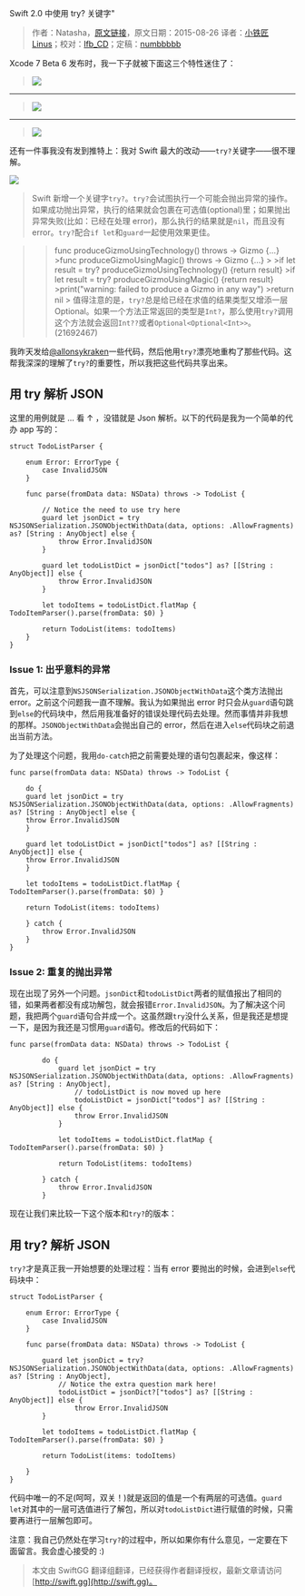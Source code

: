 Swift 2.0 中使用 try? 关键字"

> 作者：Natasha，[原文链接](http://natashatherobot.com/swift-2-0-try/)，原文日期：2015-08-26
> 译者：[小铁匠Linus](http://linusling.com)；校对：[lfb_CD](http://weibo.com/lfbWb)；定稿：[numbbbbb](http://numbbbbb.com/)
  







Xcode 7 Beta 6 发布时，我一下子就被下面这三个特性迷住了：

>![](http://swift.gg/img/articles/swift-2-lets-try/1.png)



___

>![](http://swift.gg/img/articles/swift-2-lets-try/2.png)

___

>![](http://swift.gg/img/articles/swift-2-lets-try/3.png)

还有一件事我没有发到推特上：我对 Swift 最大的改动——`try?`关键字——很不理解。

![](http://swift.gg/img/articles/swift-2-lets-try/Screen-Shot-2015-08-26-at-4.48.03-AM.png)

>Swift 新增一个关键字`try?`。`try?`会试图执行一个可能会抛出异常的操作。如果成功抛出异常，执行的结果就会包裹在可选值(optional)里；如果抛出异常失败(比如：已经在处理 error)，那么执行的结果就是`nil`，而且没有 error。`try?`配合`if let`和`guard`一起使用效果更佳。

>    >func produceGizmoUsingTechnology() throws -> Gizmo {...}
    >func produceGizmoUsingMagic() throws -> Gizmo {...}
    >
    >if let result = try? produceGizmoUsingTechnology() {return result}
    >if let result = try? produceGizmoUsingMagic() {return result}
    >print("warning: failed to produce a Gizmo in any way")
    >return nil
    >
>值得注意的是，`try?`总是给已经在求值的结果类型又增添一层Optional。如果一个方法正常返回的类型是`Int?`，那么使用`try?`调用这个方法就会返回`Int??`或者`Optional<Optional<Int>>`。(21692467)

我昨天发给[@allonsykraken](https://twitter.com/allonsykraken)一些代码，然后他用`try?`漂亮地重构了那些代码。这帮我深深的理解了`try?`的重要性，所以我把这些代码共享出来。

## 用 try 解析 JSON

这里的用例就是 ... 看 ↑ ，没错就是 Json 解析。以下的代码是我为一个简单的代办 app 写的：

    
    struct TodoListParser {
        
        enum Error: ErrorType {
            case InvalidJSON
        }
        
        func parse(fromData data: NSData) throws -> TodoList {
            
            // Notice the need to use try here
            guard let jsonDict = try NSJSONSerialization.JSONObjectWithData(data, options: .AllowFragments) as? [String : AnyObject] else {
                throw Error.InvalidJSON
            }
            
            guard let todoListDict = jsonDict["todos"] as? [[String : AnyObject]] else {
                throw Error.InvalidJSON
            }
            
            let todoItems = todoListDict.flatMap { TodoItemParser().parse(fromData: $0) }
            
            return TodoList(items: todoItems)
        }
    }

### Issue 1: 出乎意料的异常

首先，可以注意到`NSJSONSerialization.JSONObjectWithData`这个类方法抛出 error。之前这个问题我一直不理解。我认为如果抛出 error 时只会从`guard`语句跳到`else`的代码块中，然后用我准备好的错误处理代码去处理。然而事情并非我想的那样。`JSONObjectWithData`会抛出自己的 error，然后在进入`else`代码块之前退出当前方法。

为了处理这个问题，我用`do-catch`把之前需要处理的语句包裹起来，像这样：

    func parse(fromData data: NSData) throws -> TodoList {
        
        do {
        guard let jsonDict = try NSJSONSerialization.JSONObjectWithData(data, options: .AllowFragments) as? [String : AnyObject] else {
        throw Error.InvalidJSON
        }
        
        guard let todoListDict = jsonDict["todos"] as? [[String : AnyObject]] else {
        throw Error.InvalidJSON
        }
        
        let todoItems = todoListDict.flatMap { TodoItemParser().parse(fromData: $0) }
        
        return TodoList(items: todoItems)
        
        } catch {
            throw Error.InvalidJSON
        }
    }

### Issue 2: 重复的抛出异常

现在出现了另外一个问题。`jsonDict`和`todoListDict`两者的赋值报出了相同的错，如果两者都没有成功解包，就会报错`Error.InvalidJSON`。为了解决这个问题，我把两个`guard`语句合并成一个。这虽然跟`try`没什么关系，但是我还是想提一下，是因为我还是习惯用`guard`语句。修改后的代码如下：

    
    func parse(fromData data: NSData) throws -> TodoList {
            
            do {
                guard let jsonDict = try NSJSONSerialization.JSONObjectWithData(data, options: .AllowFragments) as? [String : AnyObject],
                    // todoListDict is now moved up here
                    todoListDict = jsonDict["todos"] as? [[String : AnyObject]] else {
                    throw Error.InvalidJSON
                }
                
                let todoItems = todoListDict.flatMap { TodoItemParser().parse(fromData: $0) }
                
                return TodoList(items: todoItems)
                
            } catch {
                throw Error.InvalidJSON
            }

现在让我们来比较一下这个版本和`try?`的版本：

## 用 try? 解析 JSON

`try?`才是真正我一开始想要的处理过程：当有 error 要抛出的时候，会进到`else`代码块中：

    
    struct TodoListParser {
        
        enum Error: ErrorType {
            case InvalidJSON
        }
        
        func parse(fromData data: NSData) throws -> TodoList {
            
            guard let jsonDict = try? NSJSONSerialization.JSONObjectWithData(data, options: .AllowFragments) as? [String : AnyObject],
                // Notice the extra question mark here!
                todoListDict = jsonDict?["todos"] as? [[String : AnyObject]] else {
                    throw Error.InvalidJSON
            }
            
            let todoItems = todoListDict.flatMap { TodoItemParser().parse(fromData: $0) }
            
            return TodoList(items: todoItems)
            
        }
    }

代码中唯一的不足(呵呵，双关！)就是返回的值是一个有两层的可选值。`guard let`对其中的一层可选值进行了解包，所以对`todoListDict`进行赋值的时候，只需要再进行一层解包即可。

注意：我自己仍然处在学习`try?`的过程中，所以如果你有什么意见，一定要在下面留言。我会虚心接受的 :)

> 本文由 SwiftGG 翻译组翻译，已经获得作者翻译授权，最新文章请访问 [http://swift.gg](http://swift.gg)。